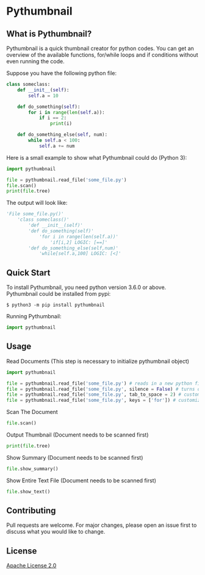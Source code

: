 # Pythumbnail

What is Pythumbnail?
---------------------

Pythumbnail is a quick thumbnail creator for python codes. You can get an overview of the available functions, for/while loops and if conditions without even running the code.

Suppose you have the following python file:

```python
class someclass:
    def __init__(self):
        self.a = 10

    def do_something(self):
        for i in range(len(self.a)):
            if i == 2:
                print(i)

    def do_something_else(self, num):
        while self.a < 100:
            self.a += num
```


Here is a small example to show what Pythumbnail could do (Python 3):

```python
import pythumbnail

file = pythumbnail.read_file('some_file.py')
file.scan()
print(file.tree)
```

The output will look like:

```python
'File some_file.py()'
    'class someclass()'
        'def __init__(self)'
        'def do_something(self)'
            'for i in range(len(self.a))'
                'if[i,2] LOGIC: [==]'
        'def do_something_else(self,num)'
            'while[self.a,100] LOGIC: [<]'
```

Quick Start
-----------

To install Pythumbnail, you need python version 3.6.0 or above. Pythumbnail could be installed from pypi:

    $ python3 -m pip install pythumbnail

Running Pythumbnail:

```python
import pythumbnail
```

Usage
-----

Read Documents (This step is necessary to initialize pythumbnail object)

```python
import pythumbnail

file = pythumbnail.read_file('some_file.py') # reads in a new python file
file = pythumbnail.read_file('some_file.py', silence = False) # turns on logging mode (will output all state changes)
file = pythumbnail.read_file('some_file.py', tab_to_space = 2) # customizes how many spaces is one tab equal to (default = 4)
file = pythumbnail.read_file('some_file.py', keys = ['for']) # customizes the keywords to capture (default: 'class', 'def', 'for', 'if', 'elif','else:', 'while')
```

Scan The Document

```python
file.scan()
```

Output Thumbnail (Document needs to be scanned first)

```python
print(file.tree)
```

Show Summary (Document needs to be scanned first)

```python
file.show_summary()
```

Show Entire Text File (Document needs to be scanned first)

```python
file.show_text()
```

Contributing
------------

Pull requests are welcome. For major changes, please open an issue first to discuss what you would like to change.

License
-------

[Apache License 2.0](http://www.apache.org/licenses/)